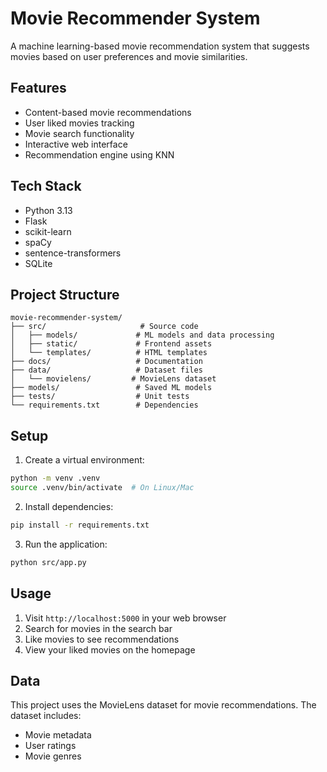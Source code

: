 # Movie Recommender System

A machine learning-based movie recommendation system that suggests movies based on user preferences and movie similarities.

## Features

- Content-based movie recommendations
- User liked movies tracking
- Movie search functionality
- Interactive web interface
- Recommendation engine using KNN

## Tech Stack

- Python 3.13
- Flask
- scikit-learn
- spaCy
- sentence-transformers
- SQLite

## Project Structure

```
movie-recommender-system/
├── src/                     # Source code
│   ├── models/             # ML models and data processing
│   ├── static/             # Frontend assets
│   └── templates/          # HTML templates
├── docs/                   # Documentation
├── data/                   # Dataset files
│   └── movielens/         # MovieLens dataset
├── models/                 # Saved ML models
├── tests/                  # Unit tests
└── requirements.txt        # Dependencies
```

## Setup

1. Create a virtual environment:
```bash
python -m venv .venv
source .venv/bin/activate  # On Linux/Mac
```

2. Install dependencies:
```bash
pip install -r requirements.txt
```

3. Run the application:
```bash
python src/app.py
```

## Usage

1. Visit `http://localhost:5000` in your web browser
2. Search for movies in the search bar
3. Like movies to see recommendations
4. View your liked movies on the homepage

## Data

This project uses the MovieLens dataset for movie recommendations. The dataset includes:
- Movie metadata
- User ratings
- Movie genres
